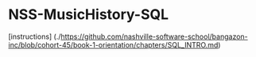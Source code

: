 # NSS-MusicHistory-SQL
[instructions] (./https://github.com/nashville-software-school/bangazon-inc/blob/cohort-45/book-1-orientation/chapters/SQL_INTRO.md)
